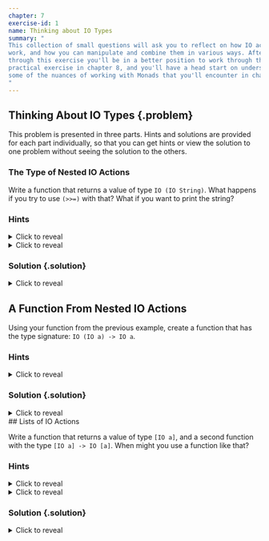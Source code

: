```yaml
---
chapter: 7
exercise-id: 1
name: Thinking about IO Types
summary: "
This collection of small questions will ask you to reflect on how IO actions
work, and how you can manipulate and combine them in various ways. After going
through this exercise you'll be in a better position to work through the
practical exercise in chapter 8, and you'll have a head start on understanding
some of the nuances of working with Monads that you'll encounter in chapter 9.
"
---
```


## Thinking About IO Types {.problem}

This problem is presented in three parts. Hints and solutions are provided for
each part individually, so that you can get hints or view the solution to one
problem without seeing the solution to the others.

### The Type of Nested IO Actions

Write a function that returns a value of type `IO (IO String)`. What happens if
you try to use `(>>=)` with that?  What if you want to print the string?

### Hints
<div class="hints">

<details>
<summary>Click to reveal</summary>
<div class="details-body-outer">
<div class="details-body">
Remember the types of `return` and `>>=`:

```haskell
return :: Monad m => a -> m a
(>>=) :: m a -> (a -> m b) -> m b
```
</div>
</div>
</details>

<details>
<summary>Click to reveal</summary>
<div class="details-body-outer">
<div class="details-body">
Keep in mind that when you see type variables like `m a` that `a` can be any
type, including `IO String`.
</div>
</div>
</details>

</div>


### Solution {.solution}
<div class="solution">
<details>
<summary>Click to reveal</summary>
<div class="details-body-outer">
<div class="details-body">

The easiest way to intentionally create a value with the type `IO (IO String)`
is to use `return` twice:

```haskell
doubleIO :: IO (IO String)
doubleIO = return $ return "hello"
```

In practice though, you probably won't create values like this on
purpose. You're more likely to create a value with a type like `IO (IO String)`
on accident by using `return` with a call to a function that already returns an
IO action. For example:

```haskell
returnRead :: IO (IO String)
returnRead = return $ readFile "/tmp/example"
```

However we end up with the value, if we want to use `(>>=)` with a nested IO
action, it's important to realize that we'll only be dealing with the outer
layer of `IO`. To understand what that means, let's take a look at the type of
`(>>=)`:

```haskell
(>>=) :: m a -> (a -> m b) -> m b
```

Next, let's replace the type variables with our own types to help get a better
idea of what's happening. In our case, `m` will become the outer `IO` of our
nested IO action, and `a` will be the inner IO action with the type `IO
String`. If we substitute these types in for the type variables we'll end up
with:

```haskell
(>>=) :: IO (IO String) -> (IO String -> IO b) -> IO b
```

You'll notice that we still have a type variable, `b`. Importantly, that means
we can use `(>>=)` with any function that returns an IO action, not necessarily
only nested IO actions. This is important when we look at the last part of our
question: how should we print a value inside of a nested IO action, like `IO (IO
String)`.

Let's start by looking at one solution, then we'll step back a bit to untangle
how and why it works:

```haskell
printNestedIO :: IO (IO String) -> IO ()
printNestedIO = (>>= (>>= putStrLn))
```

At first glance this is pretty hard to read! The only thing that's apparent is
that we're calling `(>>=)` twice- which isn't entirely unsurprising since we're
dealing with two nested layers of `IO`, but it's not entirely readable either.

Part of the problem is that we've gone a bit too far with making our code
entirely point-free. Let's change this by adding a variable to hold our nested
IO action:

```haskell
printNestedIO :: IO (IO String) -> IO ()
printNestedIO nestedIO = nestedIO >>= (>>= putStrLn)
```

This is a little better, but it's still kind of hard to read. Let's replace
`(>>= putStrLn)` with a helper function:

```haskell
printNestedIO :: IO (IO String) -> IO ()
printNestedIO nestedIO = nestedIO >>= go
  where
    go :: IO String -> IO ()
    go ioString = ioString >>= putStrLn
```

That's more readable! This refactored version of our code helps make it a bit
more apparent what's happening. We can read this version of our code in two
parts. First, the outer part:

```haskell
printNestedIO nestedIO = nestedIO >>= go
```

In this function we're working with the outer IO action. In our call to `(>>=)`
we can fill in the relevant type variables to see this:

```haskell
(>>=) :: m  (a        ) -> (a         -> m  b ) -> m b
       = IO (IO String) -> (IO String -> IO ()) -> IO ()
m :: IO
a :: IO String
m a :: IO (IO String)
b :: ()
m b :: IO ()
```

Going down a level, the helper function `go` is how we handle our inner IO
action. Let's once again fill in the types for our call to `(>>=)`:

```haskell
(>>=) :: m  a      -> (a      -> m  b ) -> m b
       = IO String -> (String -> IO ()) -> IO ()
m :: IO
a :: String
m a :: IO String
b :: ()
m b :: IO ()
```

This inner function does the work of taking our string and printing it out. In
the next section

</div>
</div>
</details>
</div>

## A Function From Nested IO Actions

Using your function from the previous example, create a function that has the
type signature: `IO (IO a) -> IO a`.

### Hints
<div class="hints">

<details>
<summary>Click to reveal</summary>
<div class="details-body-outer">
<div class="details-body">

In the last part of this exercise, you wrote a function to print a value with
the type `IO (IO String)`. Think about how you can generalize this to returning
the value rather than printing it.

</div>
</div>
</details>

### Solution {.solution}
<div class="solution">
<details>
<summary>Click to reveal</summary>
<div class="details-body-outer">
<div class="details-body">

Although this problem might seem puzzling at first, it turns out that the
solution is pretty straightforward, and it will probably look familiar if you've
already solved the previous part of this problem. Let's start solving this
problem by creating a function called `joinIO` and leaving the definition
`undefined`:

```haskell
joinIO :: IO (IO a) -> IO a
joinIO ioAction = undefined
```
From our experience with `IO` so far, we know that `(>>=)` is pretty important,
and we've seen the last exercise that it gives us a way to get to the inner part
of a nested pair of IO actions. It's clear that we'll want pass our nested
`ioAction` into `(>>=)` but what should be on the other side? Let's try adding a
type hole to see if the compiler can help us out:

```haskell
joinIO :: IO (IO a) -> IO a
joinIO ioAction = ioAction >>= _
```

If we run this, the compiler will give us some useful information:

```haskell
src/EffectiveHaskell/Exercises/Chapter7/Join.hs:4:32: error: …
    • Found hole: _ :: IO a -> IO a
      Where: ‘a’ is a rigid type variable bound by
               the type signature for:
                 joinIO :: forall a. IO (IO a) -> IO a
               at /home/rebecca/projects/effective-haskell.com/solution-code/src/EffectiveHaskell/Exercises/Chapter7/Join.hs:3:1-27
    • In the second argument of ‘(>>=)’, namely ‘_’
      In the expression: ioAction >>= _
      In an equation for ‘joinIO’: joinIO ioAction = ioAction >>= _
    • Relevant bindings include
        ioAction :: IO (IO a)
          (bound at /home/rebecca/projects/effective-haskell.com/solution-code/src/EffectiveHaskell/Exercises/Chapter7/Join.hs:4:8)
        joinIO :: IO (IO a) -> IO a
          (bound at /home/rebecca/projects/effective-haskell.com/solution-code/src/EffectiveHaskell/Exercises/Chapter7/Join.hs:4:1)
      Valid hole fits include
        id :: forall a. a -> a
          with id @(IO a)
          (imported from ‘Prelude’ at /home/rebecca/projects/effective-haskell.com/solution-code/src/EffectiveHaskell/Exercises/Chapter7/Join.hs:1:8-47
           (and originally defined in ‘GHC.Base’))
  |
Compilation failed.
```

The important part of this message is that we need to fill the type hole we
created with something of type `IO a -> IO a`. Your first reaction might be to
write a function with this type as a helper. Let's call it `returnInnerIO`:

```haskell
joinIO :: IO (IO a) -> IO a
joinIO ioAction = ioAction >>= returnInnerIO
  where
    returnInnerIO :: IO a -> IO a
    returnInnerIO a = a >>= return a
```

This works just as you'd expect, and we can test it out in ghci:

```haskell
λ :t joinIO (return $ return "hello")
joinIO (return $ return "hello") :: IO String

λ joinIO (return $ return "hello") >>= putStrLn
hello
```

Even though this works, we're doing more work than we need to. For one thing,
the definition of `returnInnerIO` is essentially creating a new IO action that
runs the first IO action and then returns it's value. We can skip all of that
extra work and simply return `a` directly:

```haskell
joinIO :: IO (IO a) -> IO a
joinIO ioAction = ioAction >>= returnInnerIO
  where
    returnInnerIO :: IO a -> IO a
    returnInnerIO a = a
```

This is a bit better, and you can verify in `ghci` that it still works as
expected, but it turns out that this is still an unnecessary amount of work. You
might recognize that `returnInnerIO` is the same as another function you've
already seen:

```haskell
id :: a -> a
id a = a
```

Remember that when you're dealing with polymorphic functions like `id`, they can
work on types like `IO a` just as well as types like `Int` or `String`. Let's do
another refactor of our solution to remove `returnInnerIO` altogether and
replace it with `id`:

```haskell
joinIO :: IO (IO a) -> IO a
joinIO ioAction = ioAction >>= id
```

Once again, you can test this out in`ghci` to validate that it's still working
as expected.

If you're using a linting tool like
[hlint](https://hackage.haskell.org/package/hlint), or an editor with hlint
integration built in, you might notice that there's one more refactor that we
can do. It turns out that we've rewritten a standard library function named
`join`. You'll learn more about `join` in Chapter 9 of Effective Haskell, but if
you want a quick preview, you can see that we can use it in exactly the same way
that we've been using `joinIO`:

```haskell
λ import Control.Monad (join)
λ join (return $ return "hello") >>= putStrLn
hello
```

</div>
</div>
</details>
</div>
## Lists of IO Actions

Write a function that returns a value of type `[IO a]`, and a second function
with the type `[IO a] -> IO [a]`.  When might you use a function like that?

### Hints
<div class="hints">

<details>
<summary>Click to reveal</summary>
<div class="details-body-outer">
<div class="details-body">
Remember, you can make recursive calls inside of IO actions.
</div>
</div>
</details>

<details>
<summary>Click to reveal</summary>
<div class="details-body-outer">
<div class="details-body">
You'll need to evaluate all of the `IO` actions before you can return a list
with the results.
</div>
</div>
</details>
</div>


### Solution {.solution}
<div class="solution">
<details>
<summary>Click to reveal</summary>
<div class="details-body-outer">
<div class="details-body">
It turns out that functions with types like `[IO a] -> IO [a]` are useful and
come up regularly in all sorts of Haskell programs. There are some general
purpose functions that you'll learn about later in the book that will teach you
how to work with functions that are a bit more general than what we'll cover in
this exercise. For now, let's focus on the question at hand. We can write a
function called `sequenceIO` that takes a list of IO actions and returns a
single IO action that returns a list with all of the values.

Let's start with the easiest scenario: If the input is an empty list, we can
just `return` an empty list. The non-empty list case is a bit more complicated,
so we'll leave it `undefined` for now:

```haskell
sequenceIO :: [IO a] -> IO [a]
sequenceIO [] = return []
sequenceIO (x:xs) = undefined
```

In the non-empty case we've pattern matched the first IO action out from our
list. Let's ignore the rest of the list for now, and think about how we can
return a list with just this element, with the right type. We'll need to
evaluate the IO action, so we'll probably want to use `>>=`:

```haskell
sequenceIO :: [IO a] -> IO [a]
sequenceIO [] = return []
sequenceIO (x:xs) = x >>= \x' -> undefined
```

In this example, `x'` will contain the result of evaluating the IO action in
`x`. If we don't care about the rest of the list, we can simply create a new
list that holds this value and `return` it:

```haskell
sequenceIO :: [IO a] -> IO [a]
sequenceIO [] = return []
sequenceIO (x:xs) = x >>= \x' -> return [x]
```

Of course, this will only give us back the first IO action in our list. If we
want everything, we'll need to sequence the rest of the list as well. How should
we do that? We know that `xs` has the type `[IO a]`. If we recursively pass `xs`
to `sequenceIO` we can convert that to a type of `IO [a]`. Let's add that as a
where binding for now, and then think about what to do next:

```haskell
sequenceIO :: [IO a] -> IO [a]
sequenceIO [] = return []
sequenceIO (x:xs) = x >>= \x' -> return [x']
  where rest = sequenceIO xs
```

Next, let's combine the result of our recursive call with `x'`. To do that,
we'll need to get at the value inside of `rest`. We can use `(>>=)` to help us
again. Since it will type check whether we do our recursive call first or last,
let's start with `rest`:

```haskell
sequenceIO :: [IO a] -> IO [a]
sequenceIO [] = return []
sequenceIO (x:xs) = rest >>= \rest' -> x >>= \x' -> return $ x' : rest'
  where rest = sequenceIO xs
```

```haskell
λ> sequenceIO $ map print [1..10]
10
9
8
7
6
5
4
3
2
1
[(),(),(),(),(),(),(),(),(),()]
```

That doesn't look quite right! We would have expected our numbers to be printed
out in ascending order, but in this test we're seeing them printed in reverse
order. It turns out that our choice to put `rest` first has a big impact. When
we pass `rest` into `(>>=)` we have to strictly evaluate the IO action. That
means we're going to

In this example we're creating a new IO action that first runs the IO action at
the head of our list, then recursively runs the IO actions in the remainder of
the list. Finally, it returns the result of our initial IO action cons-ed onto
the result of the IO action that computes the remainder of the list. It type
checks, but let's load up `ghci` to see if it actually works.

```haskell
λ sequenceIO $ map print [1..10]
1
2
3
4
5
6
7
8
9
10
[(),(),(),(),(),(),(),(),(),()]
```

At first glance, this might be a little confusing. Let's try it again with some
intermediate values to help understand what's happening:

```haskell
λ printUpToTen = map print [1..10]
λ :t printUpToTen
printUpToTen :: [IO ()]
λ :t sequenceIO printUpToTen
sequenceIO printUpToTen :: IO [()]
λ sequenceIO printUpToTen
1
2
3
4
5
6
7
8
9
10
[(),(),(),(),(),(),(),(),(),()]
```

That's better! Since all of our calls to `print` are going to return `IO ()`,
after calling `sequenceIO` we're going to be let with a list of plain `()`
values. When we call `sequenceIO` we're first seeing the side effects of each
number being printed, and the final line is the value returned by the function,
which is a list of `()` values. Getting back a list of results is a little
annoying for examples like this one, where we're using IO actions entirely for
their side effects. Let's write a helper function that discards the return
value. We'll follow a common Haskell convention and add an underscore suffix at
the end of our function name to indicate that it ignores its result:

```haskell
sequenceIO_ :: [IO a] -> IO ()
sequenceIO_ actions = sequenceIO actions >> return ()
```

If we test this, you'll see that `ghci` helpfully ignores the final `()` values
and works like we'd expect any sort of `print`-like function to work:

```haskell
λ sequenceIO_ $ map print [1..10]
1
2
3
4
5
6
7
8
9
10
```

So far, so good, but there are a few things worth spending some time on before
we finish up this exercise. First, there's a subtlety in our implementation that
we should take some time to investigate fruther. Second, there's an opportunity
to rewrite our code to be much easier to read using `do` notation.

Remember that whenever we have code like this:

```haskell
a >>= \b -> doSomethingWith b
```

We can rewrite it with `do` notation like this:

```haskell
do
  b <- a
  doSomethingWith b
```

This isn't always more readable, but it can be really helpful in situations like
our implementation of `sequenceIO` where we need to run two IO actions and get
their results before we can move on. Let's give it a try:

```haskell
sequenceIO :: [IO a] -> IO [a]
sequenceIO [] = return []
sequenceIO (x:xs) = do
  x' <- x
  xs' <- sequenceIO xs
  return $ x' : xs'
```

</div>
</div>
</details>
</div>

